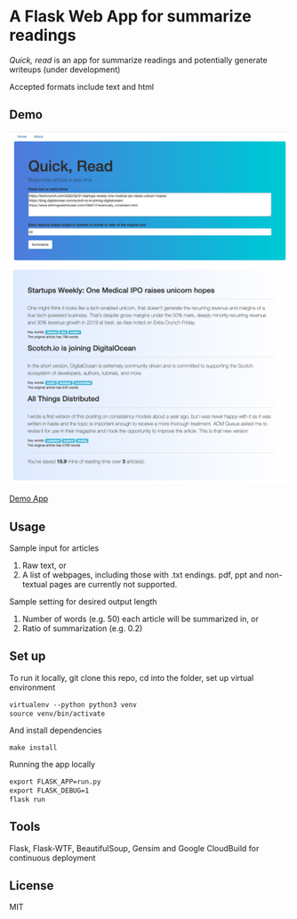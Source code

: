 # A Flask Web App for summarize readings

_Quick, read_ is an app for summarize readings and potentially generate writeups (under development)

Accepted formats include text and html

## Demo

<img src="app/static/flaskapp_screenshot1.png" alt='screenshot1'>
<img src="app/static/flaskapp_screenshot2.png" alt='screenshot2'>

[Demo App](https://flask-266401.appspot.com/)

## Usage

Sample input for articles

1. Raw text, or
2. A list of webpages, including those with .txt endings. pdf, ppt and non-textual pages are currently not supported.

Sample setting for desired output length

1. Number of words (e.g. 50) each article will be summarized in, or
2. Ratio of summarization (e.g. 0.2)

## Set up

To run it locally, git clone this repo, cd into the folder, set up virtual environment

```
virtualenv --python python3 venv
source venv/bin/activate
```

And install dependencies

```
make install
```

Running the app locally

```
export FLASK_APP=run.py
export FLASK_DEBUG=1
flask run
```

## Tools

Flask, Flask-WTF, BeautifulSoup, Gensim and Google CloudBuild for continuous deployment

## License

MIT
